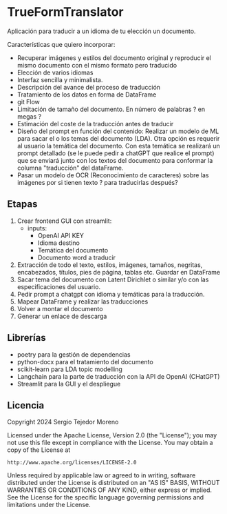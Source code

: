# TrueFormTranslator

Aplicación para traducir a un idioma de tu elección un documento.

Características que quiero incorporar:
- Recuperar imágenes y estilos del documento original y reproducir el mismo documento con el mismo formato pero traducido
- Elección de varios idiomas
- Interfaz sencilla y minimalista.
- Descripción del avance del proceso de traducción
- Tratamiento de los datos en forma de DataFrame
- git Flow
- Limitación de tamaño del documento. En número de palabras ? en megas ?
- Estimación del coste de la traducción antes de traducir
- Diseño del prompt en función del contenido: Realizar un modelo de ML para sacar el o los temas del documento (LDA). Otra opción es requerir al usuario la temática del documento. Con esta temática se realizará un prompt detallado (se le puede pedir a chatGPT que realice el prompt) que se enviará junto con los textos del documento para conformar la columna "traducción" del dataFrame.
- Pasar un modelo de OCR (Reconocimiento de caracteres) sobre las imágenes por si tienen texto ? para traducirlas después?

## Etapas
1. Crear frontend GUI con streamlit:
    - inputs:
        - OpenAI API KEY
        - Idioma destino
        - Temática del documento
        - Documento word a traducir
2. Extracción de todo el texto, estilos, imágenes, tamaños, negritas, encabezados, títulos, pies de página, tablas etc. Guardar en DataFrame
3. Sacar tema del documento con Latent Dirichlet o similar y/o con las especificaciones del usuario.
4. Pedir prompt a chatgpt con idioma y temáticas para la traducción.
5. Mapear DataFrame y realizar las traducciones
6. Volver a montar el documento
7. Generar un enlace de descarga

## Librerías
- poetry para la gestión de dependencias
- python-docx para el tratamiento del documento
- scikit-learn para LDA topic modelling
- Langchain para la parte de traducción con la API de OpenAI (CHatGPT)
- Streamlit para la GUI y el despliegue

## Licencia
Copyright 2024 Sergio Tejedor Moreno

Licensed under the Apache License, Version 2.0 (the "License");
you may not use this file except in compliance with the License.
You may obtain a copy of the License at

    http://www.apache.org/licenses/LICENSE-2.0

Unless required by applicable law or agreed to in writing, software
distributed under the License is distributed on an "AS IS" BASIS,
WITHOUT WARRANTIES OR CONDITIONS OF ANY KIND, either express or implied.
See the License for the specific language governing permissions and
limitations under the License.